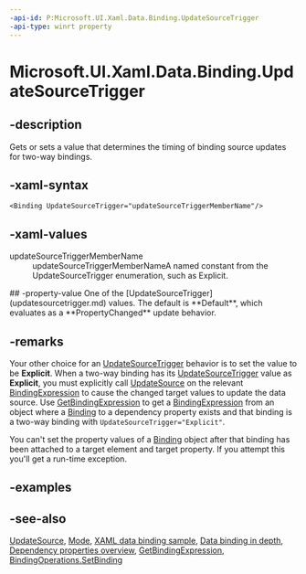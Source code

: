 ```yaml
---
-api-id: P:Microsoft.UI.Xaml.Data.Binding.UpdateSourceTrigger
-api-type: winrt property
---
```


<!-- Property syntax
public Windows.UI.Xaml.Data.UpdateSourceTrigger UpdateSourceTrigger { get;  set; }
-->

# Microsoft.UI.Xaml.Data.Binding.UpdateSourceTrigger

## -description
Gets or sets a value that determines the timing of binding source updates for two-way bindings.

## -xaml-syntax
```xaml
<Binding UpdateSourceTrigger="updateSourceTriggerMemberName"/>
```


## -xaml-values
<dl><dt>updateSourceTriggerMemberName</dt><dd>updateSourceTriggerMemberNameA named constant from the UpdateSourceTrigger enumeration, such as Explicit.</dd>
</dl>
## -property-value
One of the [UpdateSourceTrigger](updatesourcetrigger.md) values. The default is **Default**, which evaluates as a **PropertyChanged** update behavior.

## -remarks
Your other choice for an [UpdateSourceTrigger](updatesourcetrigger.md) behavior is to set the value to be **Explicit**. When a two-way binding has its [UpdateSourceTrigger](updatesourcetrigger.md) value as **Explicit**, you must explicitly call [UpdateSource](bindingexpression_updatesource_190615267.md) on the relevant [BindingExpression](bindingexpression.md) to cause the changed target values to update the data source. Use [GetBindingExpression](/uwp/api/windows.ui.xaml.frameworkelement.getbindingexpression(windows.ui.xaml.dependencyproperty)) to get a [BindingExpression](bindingexpression.md) from an object where a [Binding](binding.md) to a dependency property exists and that binding is a two-way binding with `UpdateSourceTrigger="Explicit"`.

You can't set the property values of a [Binding](binding.md) object after that binding has been attached to a target element and target property. If you attempt this you'll get a run-time exception.

## -examples

## -see-also
[UpdateSource](bindingexpression_updatesource_190615267.md), [Mode](binding_mode.md), [XAML data binding sample](https://github.com/Microsoft/Windows-universal-samples/tree/master/Samples/XamlBind), [Data binding in depth](/windows/uwp/data-binding/data-binding-in-depth), [Dependency properties overview](/windows/uwp/xaml-platform/dependency-properties-overview), [GetBindingExpression](/uwp/api/windows.ui.xaml.frameworkelement.getbindingexpression(windows.ui.xaml.dependencyproperty)), [BindingOperations.SetBinding](bindingoperations_setbinding_214736356.md)
